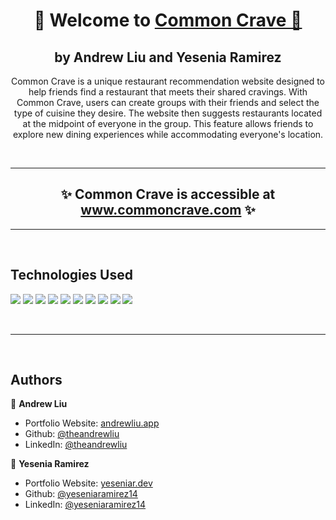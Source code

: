 <h1 align="center">🍴 Welcome to <a href=”https://commoncrave.com/" target=”_blank” rel=”noreferrer”>Common Crave 🍴</a> </h1>

<h2 align="center"> by Andrew Liu and Yesenia Ramirez</h2>

<p align="center">Common Crave is a unique restaurant recommendation website designed to help friends find a restaurant that meets their shared cravings. With Common Crave, users can create groups with their friends and select the type of cuisine they desire. The website then suggests restaurants located at the midpoint of everyone in the group. This feature allows friends to explore new dining experiences while accommodating everyone's location. </p> 

<br>
<hr>
<h2 align="center"><b>✨&nbsp;Common Crave is accessible at <a href="https://commoncrave.com" target="_blank" rel="noreferrer">www.commoncrave.com</a>&nbsp;✨</b></h2>

<hr>
<br>

## Technologies Used 
<img src="https://img.shields.io/badge/JavaScript-323330?style=for-the-badge&logo=javascript&logoColor=F7DF1E"> <img src="https://img.shields.io/badge/Node.js-339933?style=for-the-badge&logo=nodedotjs&logoColor=white"> <img src="https://img.shields.io/badge/Express.js-000000?style=for-the-badge&logo=express&logoColor=white"> <img src="https://img.shields.io/badge/MongoDB-4EA94B?style=for-the-badge&logo=mongodb&logoColor=white"> <img src="https://img.shields.io/badge/React-20232A?style=for-the-badge&logo=react&logoColor=61DAFB"> <img src="https://img.shields.io/badge/Redux-593D88?style=for-the-badge&logo=redux&logoColor=white"> <img src="https://img.shields.io/badge/Tailwind_CSS-38B2AC?style=for-the-badge&logo=tailwind-css&logoColor=white"> <img src="https://img.shields.io/badge/AWS-%23FF9900.svg?style=for-the-badge&logo=amazon-aws&logoColor=white"> <img src="https://img.shields.io/badge/nginx-%23009639.svg?style=for-the-badge&logo=nginx&logoColor=white"> <img src="https://img.shields.io/badge/Ubuntu-E95420?style=for-the-badge&logo=ubuntu&logoColor=white">

<br>
<hr>
<br>

## Authors

👤 **Andrew Liu**

* Portfolio Website: [andrewliu.app](https://andrewliu.app)
* Github: [@theandrewliu](https://github.com/theandrewliu)
* LinkedIn: [@theandrewliu](https://www.linkedin.com/in/theandrewliu)

👤 **Yesenia Ramirez**

* Portfolio Website: [yeseniar.dev](https://www.yeseniar.dev)
* Github: [@yeseniaramirez14](https://github.com/yeseniaramirez14)
* LinkedIn: [@yeseniaramirez14](https://linkedin.com/in/yeseniaramirez14)

